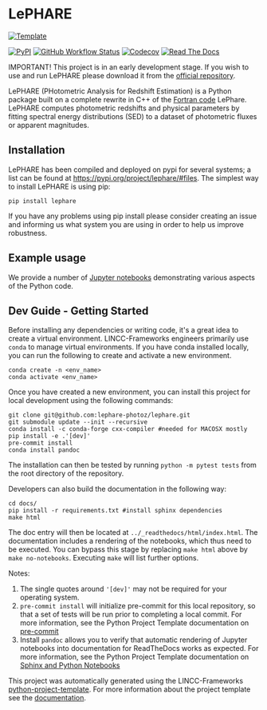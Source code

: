 # LePHARE

[![Template](https://img.shields.io/badge/Template-LINCC%20Frameworks%20Python%20Project%20Template-brightgreen)](https://lincc-ppt.readthedocs.io/en/latest/)

[![PyPI](https://img.shields.io/pypi/v/lephare?color=blue&logo=pypi&logoColor=white)](https://pypi.org/project/lephare/)
[![GitHub Workflow Status](https://img.shields.io/github/actions/workflow/status/lincc-frameworks/lephare/smoke-test.yml)](https://github.com/lephare-photoz/lephare/actions/workflows/smoke-test.yml)
[![Codecov](https://codecov.io/gh/lephare-photoz/lephare/branch/main/graph/badge.svg)](https://codecov.io/gh/lephare-photoz/lephare)
[![Read The Docs](https://img.shields.io/readthedocs/lephare)](https://lephare.readthedocs.io/)

IMPORTANT! This project is in an early development stage. If you wish to use and run LePHARE please download it from the [official repository](https://gitlab.lam.fr/Galaxies/LEPHARE/).

LePHARE (PHotometric Analysis for Redshift Estimation) is a Python package built on a complete rewrite in C++ of the [Fortran code](https://www.cfht.hawaii.edu/~arnouts/LEPHARE/acknowledgement.html) LePhare.
LePHARE computes photometric redshifts and physical parameters by fitting spectral energy distributions (SED) to a dataset of photometric fluxes or apparent magnitudes.

## Installation

LePHARE has been compiled and deployed on pypi for several systems; a list can be found at https://pypi.org/project/lephare/#files.
The simplest way to install LePHARE is using pip:

```
pip install lephare
```

If you have any problems using pip install please consider creating an issue and informing us what system you are using in order to help us improve robustness.

## Example usage

We provide a number of [Jupyter notebooks](docs/notebooks/) demonstrating various aspects of the Python code.

## Dev Guide - Getting Started

Before installing any dependencies or writing code, it's a great idea to create a
virtual environment. LINCC-Frameworks engineers primarily use `conda` to manage virtual
environments. If you have conda installed locally, you can run the following to
create and activate a new environment.

```
conda create -n <env_name>
conda activate <env_name>
```

Once you have created a new environment, you can install this project for local
development using the following commands:

```
git clone git@github.com:lephare-photoz/lephare.git
git submodule update --init --recursive
conda install -c conda-forge cxx-compiler #needed for MACOSX mostly
pip install -e .'[dev]'
pre-commit install
conda install pandoc
```
The installation can then be tested by running `python -m pytest tests` from the root directory of the repository.

Developers can also build the documentation in the following way:

```
cd docs/
pip install -r requirements.txt #install sphinx dependencies
make html
```

The doc entry will then be located at `../_readthedocs/html/index.html`. The documentation includes a rendering of
the notebooks, which thus need to be executed. You can bypass this stage by replacing `make html` above by `make no-notebooks`.
Executing `make` will list further options.

Notes:

1. The single quotes around `'[dev]'` may not be required for your operating system.
2. `pre-commit install` will initialize pre-commit for this local repository, so
   that a set of tests will be run prior to completing a local commit. For more
   information, see the Python Project Template documentation on 
   [pre-commit](https://lincc-ppt.readthedocs.io/en/latest/practices/precommit.html)
3. Install `pandoc` allows you to verify that automatic rendering of Jupyter notebooks
   into documentation for ReadTheDocs works as expected. For more information, see
   the Python Project Template documentation on
   [Sphinx and Python Notebooks](https://lincc-ppt.readthedocs.io/en/latest/practices/sphinx.html#python-notebooks)


This project was automatically generated using the LINCC-Frameworks 
[python-project-template](https://github.com/lincc-frameworks/python-project-template).
For more information about the project template see the 
[documentation](https://lincc-ppt.readthedocs.io/en/latest/).
